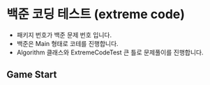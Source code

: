 # 백준 코딩 테스트 (extreme code)

- 패키지 번호가 백준 문제 번호 입니다.
- 백준은 Main 형태로 코테를 진행합니다.
- Algorithm 클래스와 ExtremeCodeTest 큰 틀로 문제풀이를 진행합니다.

## Game Start